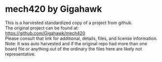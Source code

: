
# mech420 by Gigahawk  
This is a harvested standardized copy of a project from github.  
The original project can be found at:  
https://github.com/Gigahawk/mech420  
Please consult that link for additional, details, files, and license information.  
Note: It was auto harvested and if the original repo had more than one board file or anything out of the ordinary the files here are likely not representative.  
    